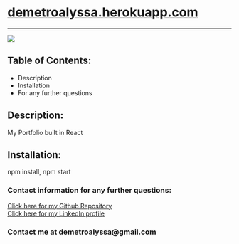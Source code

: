 <!DOCTYPE html>
<html lang= "en">
<head>
<meta charset="UTF-8" />
<meta name="viewport" content="width=device-width, initial-scale=1.0">
<h1><a href="demetroalyssa.herokuapp.com">demetroalyssa.herokuapp.com</a></h1>
<hr>
</head>
<body>

<img src ="https://i.imgur.com/MKuKrZL.jpg"></img>

<h2>Table of Contents:</h2>
    
<ul>
<li>Description</li>
<li>Installation</li>
<li>For any further questions</li>
</ul>   

<h2>Description:</h2>
<p>My Portfolio built in React</p>

<h2>Installation:</h2>
<p>npm install, npm start</p>

<h3>Contact information for any further questions:</h3>
     
<a href="https://github.com/leanndemetro/demetroalyssa"> Click here for my Github Repository </a>
<br>
<a href="https://www.linkedin.com/in/alyssa-de-metro-59abba1b0/"> Click here for my LinkedIn profile </a>

<h3>Contact me at demetroalyssa@gmail.com</h3>
</body> 
</html>